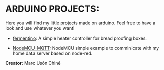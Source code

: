# ARDUINO PROJECTS:

Here you will find my little projects made on arduino. Feel free to have a look and use whatever you want!

- [fermentino](https://github.com/Markuson/Arduino-projects/tree/master/fermenterino): A simple heater controller for bread proofing boxes.

- [NodeMCU-MQTT](https://github.com/Markuson/Arduino-projects/tree/master/NodeMCU-MQTT): NodeMCU simple example to comminicate with my home data server based on node-red.

**Creator:** Marc Usón Chiné


